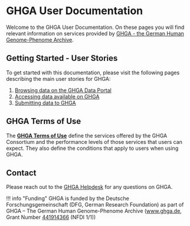 # GHGA User Documentation

Welcome to the GHGA User Documentation. On these pages you will find relevant information on services provided by [GHGA - the German Human Genome-Phenome Archive](https://www.ghga.de). 

## Getting Started - User Stories
To get started with this documentation, please visit the following pages describing the main user stories for GHGA:

1. [Browsing data on the GHGA Data Portal](user_stories/browsing_data.md)
1. [Accessing data available on GHGA](user_stories/accessing_data.md)
1. [Submitting data to GHGA](user_stories/submission/submitting_data.md)


## GHGA Terms of Use

The [**GHGA Terms of Use**](https://www.ghga.de/Downloads/Terms_of_Use_-_GHGA_Data_Infrastructure_V1.0.pdf) define the services offered by the GHGA Consortium and the performance levels of those services that users can expect. They also define the conditions that apply to users when using GHGA.

## Contact
Please reach out to the [GHGA Helpdesk](mailto:helpdesk@ghga.de) for any questions on GHGA.

!!! info "Funding"
    GHGA is funded by the Deutsche Forschungsgemeinschaft (DFG, German Research Foundation) as part of  GHGA – The German Human Genome-Phenome Archive (www.ghga.de, Grant Number [441914366](https://gepris.dfg.de/gepris/projekt/441914366?context=projekt&task=showDetail&id=441914366&) (NFDI 1/1))
